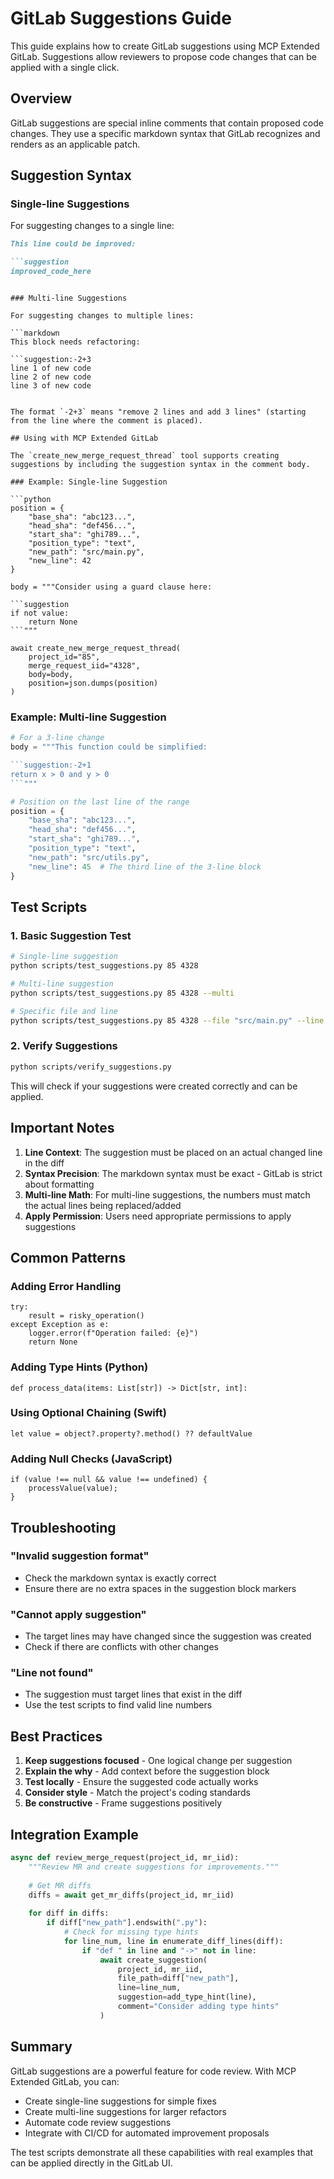 # GitLab Suggestions Guide

This guide explains how to create GitLab suggestions using MCP Extended GitLab. Suggestions allow reviewers to propose code changes that can be applied with a single click.

## Overview

GitLab suggestions are special inline comments that contain proposed code changes. They use a specific markdown syntax that GitLab recognizes and renders as an applicable patch.

## Suggestion Syntax

### Single-line Suggestions

For suggesting changes to a single line:

```markdown
This line could be improved:

```suggestion
improved_code_here
```
```

### Multi-line Suggestions

For suggesting changes to multiple lines:

```markdown
This block needs refactoring:

```suggestion:-2+3
line 1 of new code
line 2 of new code
line 3 of new code
```
```

The format `-2+3` means "remove 2 lines and add 3 lines" (starting from the line where the comment is placed).

## Using with MCP Extended GitLab

The `create_new_merge_request_thread` tool supports creating suggestions by including the suggestion syntax in the comment body.

### Example: Single-line Suggestion

```python
position = {
    "base_sha": "abc123...",
    "head_sha": "def456...",
    "start_sha": "ghi789...",
    "position_type": "text",
    "new_path": "src/main.py",
    "new_line": 42
}

body = """Consider using a guard clause here:

```suggestion
if not value:
    return None
```"""

await create_new_merge_request_thread(
    project_id="85",
    merge_request_iid="4328",
    body=body,
    position=json.dumps(position)
)
```

### Example: Multi-line Suggestion

```python
# For a 3-line change
body = """This function could be simplified:

```suggestion:-2+1
return x > 0 and y > 0
```"""

# Position on the last line of the range
position = {
    "base_sha": "abc123...",
    "head_sha": "def456...",
    "start_sha": "ghi789...",
    "position_type": "text",
    "new_path": "src/utils.py",
    "new_line": 45  # The third line of the 3-line block
}
```

## Test Scripts

### 1. Basic Suggestion Test

```bash
# Single-line suggestion
python scripts/test_suggestions.py 85 4328

# Multi-line suggestion
python scripts/test_suggestions.py 85 4328 --multi

# Specific file and line
python scripts/test_suggestions.py 85 4328 --file "src/main.py" --line 42
```

### 2. Verify Suggestions

```bash
python scripts/verify_suggestions.py
```

This will check if your suggestions were created correctly and can be applied.

## Important Notes

1. **Line Context**: The suggestion must be placed on an actual changed line in the diff
2. **Syntax Precision**: The markdown syntax must be exact - GitLab is strict about formatting
3. **Multi-line Math**: For multi-line suggestions, the numbers must match the actual lines being replaced/added
4. **Apply Permission**: Users need appropriate permissions to apply suggestions

## Common Patterns

### Adding Error Handling

```suggestion
try:
    result = risky_operation()
except Exception as e:
    logger.error(f"Operation failed: {e}")
    return None
```

### Adding Type Hints (Python)

```suggestion:-0+0
def process_data(items: List[str]) -> Dict[str, int]:
```

### Using Optional Chaining (Swift)

```suggestion
let value = object?.property?.method() ?? defaultValue
```

### Adding Null Checks (JavaScript)

```suggestion
if (value !== null && value !== undefined) {
    processValue(value);
}
```

## Troubleshooting

### "Invalid suggestion format"
- Check the markdown syntax is exactly correct
- Ensure there are no extra spaces in the suggestion block markers

### "Cannot apply suggestion"
- The target lines may have changed since the suggestion was created
- Check if there are conflicts with other changes

### "Line not found"
- The suggestion must target lines that exist in the diff
- Use the test scripts to find valid line numbers

## Best Practices

1. **Keep suggestions focused** - One logical change per suggestion
2. **Explain the why** - Add context before the suggestion block
3. **Test locally** - Ensure the suggested code actually works
4. **Consider style** - Match the project's coding standards
5. **Be constructive** - Frame suggestions positively

## Integration Example

```python
async def review_merge_request(project_id, mr_iid):
    """Review MR and create suggestions for improvements."""
    
    # Get MR diffs
    diffs = await get_mr_diffs(project_id, mr_iid)
    
    for diff in diffs:
        if diff["new_path"].endswith(".py"):
            # Check for missing type hints
            for line_num, line in enumerate_diff_lines(diff):
                if "def " in line and "->" not in line:
                    await create_suggestion(
                        project_id, mr_iid,
                        file_path=diff["new_path"],
                        line=line_num,
                        suggestion=add_type_hint(line),
                        comment="Consider adding type hints"
                    )
```

## Summary

GitLab suggestions are a powerful feature for code review. With MCP Extended GitLab, you can:
- Create single-line suggestions for simple fixes
- Create multi-line suggestions for larger refactors
- Automate code review suggestions
- Integrate with CI/CD for automated improvement proposals

The test scripts demonstrate all these capabilities with real examples that can be applied directly in the GitLab UI.